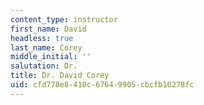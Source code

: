 ```yaml
---
content_type: instructor
first_name: David
headless: true
last_name: Corey
middle_initial: ''
salutation: Dr.
title: Dr. David Corey
uid: cfd778e8-410c-6764-9905-cbcfb10278fc
---
```

